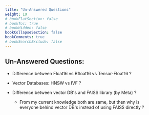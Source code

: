 ```yaml
---
title: "Un-Answered Questions"
weight: 10
# bookFlatSection: false
# bookToc: true
# bookHidden: false
bookCollapseSection: false
bookComments: true
# bookSearchExclude: false
---
```


## Un-Answered Questions:

- Difference between Float16 vs Bfloat16 vs Tensor-Float16 ?

- Vector Databases: HNSW vs IVF ?

- Difference between vector DB's and FAISS library (by Meta) ? 
  
  - From my current knowledge both are same, but then why is everyone behind vector DB's instead of using FAISS directly ? 
